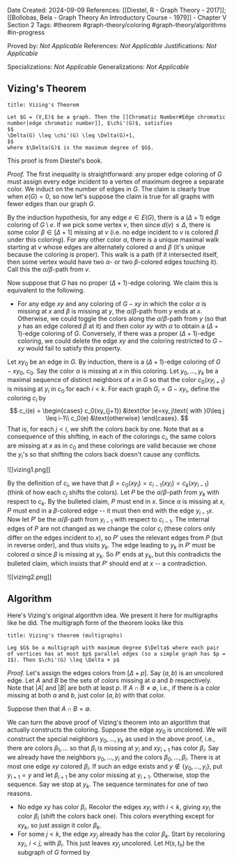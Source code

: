 Date Created: 2024-09-09
References: [[Diestel, R - Graph Theory - 2017]]; [[Bollobas, Bela - Graph Theory An Introductory Course - 1979]] - Chapter V Section 2
Tags: #theorem #graph-theory/coloring #graph-theory/algorithms   #in-progress

Proved by: <i>Not Applicable</i>
References: <i>Not Applicable</i>
Justifications: <i>Not Applicable</i>

Specializations: <i>Not Applicable</i>
Generalizations: <i>Not Applicable</i>

## Vizing's Theorem

```ad-theorem
title: Vizing's Theorem

Let $G = (V,E)$ be a graph. Then the [[Chromatic Number#Edge chromatic number|edge chromatic number]], $\chi'(G)$, satisfies
$$
\Delta(G) \leq \chi'(G) \leq \Delta(G)+1,
$$
where $\Delta(G)$ is the maximum degree of $G$.

```

This proof is from Diestel's book.

<i>Proof.</i> The first inequality is straightforward: any proper edge coloring of $G$ must assign every edge incident to a vertex of maximum degree a separate color. We induct on the number of edges in $G$. The claim is clearly true when $e(G) = 0$, so now let's suppose the claim is true for all graphs with fewer edges than our graph $G$.

By the induction hypothesis, for any edge $e\in E(G)$, there is a $(\Delta+1)$ edge coloring of $G\setminus e$. If we pick some vertex $v$, then since $d(v) \leq \Delta$, there is some color $\beta \in [\Delta+1]$ missing at $v$ (i.e. no edge incident to $v$ is colored $\beta$ under this coloring). For any other color $\alpha$, there is a unique maximal walk starting at $v$ whose edges are alternately colored $\alpha$ and $\beta$ (it's unique because the coloring is proper). This walk is a path (if it intersected itself, then some vertex would have two $\alpha$- or two $\beta$-colored edges touching it). Call this the $\alpha/\beta$-path from $v$. 

Now suppose that $G$ has no proper $(\Delta+1)$-edge coloring. We claim this is equivalent to the following.
- For any edge $xy$ and any coloring of $G-xy$ in which the color $\alpha$ is missing at $x$ and $\beta$ is missing at $y$, the $\alpha/\beta$-path from $y$ ends at $x$.
Otherwise, we could toggle the colors along the $\alpha/\beta$-path from $y$ (so that $y$ has an edge colored $\beta$ at it) and then color $xy$ with $\alpha$ to obtain a $(\Delta+1)$-edge coloring of $G$. Conversely, if there was a proper $(\Delta+1)$-edge coloring, we could delete the edge $xy$ and the coloring restricted to $G-xy$ would fail to satisfy this property.

Let $xy_0$ be an edge in $G$. By induction, there is a $(\Delta+1)$-edge coloring of $G-xy_0$, $c_0$. Say the color $\alpha$ is missing at $x$ in this coloring. Let $y_0, \ldots, y_k$ be a maximal sequence of distinct neighbors of $x$ in $G$ so that the color $c_0(xy_{i+1})$ is missing at $y_i$ in $c_0$ for each $i<k$. For each graph $G_i = G-xy_i$, define the coloring $c_i$ by
$$
c_i(e) = \begin{cases}
c_0(xy_{j+1}) &\text{for }e=xy_j\text{ with }0\leq j \leq i-1\\
c_0(e) &\text{otherwise}
\end{cases}.
$$That is, for each $j < i$, we shift the colors back by one. Note that as a consequence of this shifting, in each of the colorings $c_i$, the same colors are missing at $x$ as in $c_0$ and these colorings are valid because we chose the $y_i$'s so that shifting the colors back doesn't cause any conflicts.

![[vizing1.png]]

By the definition of $c_i$, we have that $\beta = c_0(xy_i) = c_{i-1}(xy_i) = c_k(xy_{i-1})$ (think of how each $c_j$ shifts the colors). Let $P$ be the $\alpha/\beta$-path from $y_k$ with respect to $c_k$. By the bulleted claim, $P$ must end in $x$. Since $\alpha$ is missing at $x$, $P$ must end in a $\beta$-colored edge -- it must then end with the edge $y_{i-1}x$. Now let $P'$ be the $\alpha/\beta$-path from $y_{i-1}$ with respect to $c_{i-1}$. The internal edges of $P$ are not changed as we change the color $c_i$ (these colors only differ on the edges incident to $x$), so $P'$ uses the relevant edges from $P$ (but in reverse order), and thus visits $y_k$. The edge leading to $y_k$ in $P'$ must be colored $\alpha$ since $\beta$ is missing at $y_k$. So $P'$ ends at $y_k$, but this contradicts the bulleted claim, which insists that $P'$ should end at $x$ -- a contradiction.

![[vizing2.png]]


## Algorithm

Here's Vizing's original algorithm idea. We present it here for multigraphs like he did. The multigraph form of the theorem looks like this

```ad-theorem
title: Vizing's theorem (multigraphs)

Leg $G$ be a multigraph with maximum degree $\Delta$ where each pair of vertices has at most $p$ parallel edges (so a simple graph has $p = 1$). Then $\chi'(G) \leq \Delta + p$
```

*Proof.* Let's assign the edges colors from $[\Delta + p]$. Say $(a,b)$ is an uncolored edge. Let $A$ and $B$ be the sets of colors missing at $a$ and $b$ respectively. Note that $|A|$ and $|B|$ are both at least $p$. If $A\cap B \neq \emptyset$, i.e., if there is a color missing at both $a$ and $b$, just color $(a,b)$ with that color.

Suppose then that $A\cap B = \emptyset$. 





We can turn the above proof of Vizing's theorem into an algorithm that actually constructs the coloring. Suppose the edge $xy_0$ is uncolored. We will construct the special neighbors $y_0, \ldots, y_k$ as used in the above proof, i.e., there are colors $\beta_1, \ldots$ so that $\beta_i$ is missing at $y_i$ and $xy_{i+1}$  has color $\beta_i$. Say we already have the neighbors $y_0, \ldots, y_i$ and the colors $\beta_0, \ldots, \beta_i$. There is at most one edge $xy$ colored $\beta_i$. If such an edge exists and $y\notin \{y_0, \ldots, y_i\}$, put $y_{i+1} = y$ and let $\beta_{i+1}$ be any color missing at $y_{i+1}$. Otherwise, stop the sequence. Say we stop at $y_k$. The sequence terminates for one of two reasons.
- No edge $xy$ has color $\beta_i$. Recolor the edges $xy_i$ with $i < k$, giving $xy_i$ the color $\beta_i$ (shift the colors back one). This colors everything except for $xy_k$, so just assign it color $\beta_k$.
- For some $j<k$, the edge $xy_j$ already has the color $\beta_k$. Start by recoloring $xy_i$, $i<j$, with $\beta_i$. This just leaves $xy_j$ uncolored. Let $H(s,t_h)$ be the subgraph of $G$ formed by 